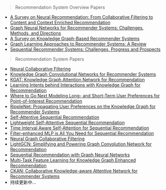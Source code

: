 > Recommendation System Overview Papers
- [A Survey on Neural Recommendation: From Collaborative Filtering to Content and Context Enriched Recommendation](ASNRFCFCCER)
- [Graph Neural Networks for Recommender Systems: Challenges, Methods, and Directions](GNNRSCMD)
- [A Survey on Knowledge Graph-Based Recommender Systems](ASKGBRSys)
- [Graph Learning Approaches to Recommender Systems: A Review](GLARSAR)
- [Sequential Recommender Systems: Challenges, Progress and Prospects](SRSCPP)

> Recommendation System Papers
- [Neural Collaborative Filtering](NCF)
- [Knowledge Graph Convolutional Networks for Recommender Systems](KGCN)
- [KGAT: Knowledge Graph Attention Network for Recommendation](KGAT)
- [Learning Intents behind Interactions with Knowledge Graph for Recommendation](KGIN)
- [Where to Go Next Modeling Long- and Short-Term User Preferences for Point-of-Interest Recommendation](LSTPM)
- [RippleNet: Propagating User Preferences on the Knowledge Graph for Recommender Systems](RippleNet)
- [Self-Attentive Sequential Recommendation](SASRec)
- [Lightweight Self-Attentive Sequential Recommendation](LSAN)
- [Time Interval Aware Self-Attention for Sequential Recommendation](TiSASRec)
- [Filter-enhanced MLP is All You Need for Sequential Recommendation](FMLP-Rec)
- [Neural Graph Collaborative Filtering](NGCF)
- [LightGCN: Simplifying and Powering Graph Convolution Network for Recommendation](LightGCN)
- [Sequential Recommendation with Graph Neural Networks](SURGE)
- [Multi-Task Feature Learning for Knowledge Graph Enhanced Recommendation](MKR)
- [CKAN: Collaborative Knowledge-aware Attentive Network for Recommender Systems](CKAN)
- 持续更新中...

